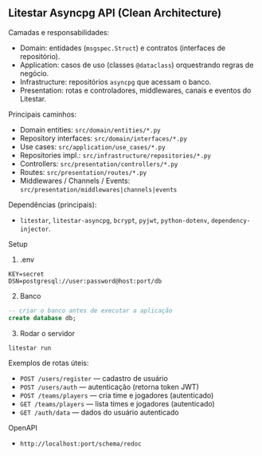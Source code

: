 ## Litestar Asyncpg API (Clean Architecture)

Camadas e responsabilidades:

- Domain: entidades (`msgspec.Struct`) e contratos (interfaces de repositório).
- Application: casos de uso (classes `@dataclass`) orquestrando regras de negócio.
- Infrastructure: repositórios `asyncpg` que acessam o banco.
- Presentation: rotas e controladores, middlewares, canais e eventos do Litestar.

Principais caminhos:

- Domain entities: `src/domain/entities/*.py`
- Repository interfaces: `src/domain/interfaces/*.py`
- Use cases: `src/application/use_cases/*.py`
- Repositories impl.: `src/infrastructure/repositories/*.py`
- Controllers: `src/presentation/controllers/*.py`
- Routes: `src/presentation/routes/*.py`
- Middlewares / Channels / Events: `src/presentation/middlewares|channels|events`

Dependências (principais):

- `litestar`, `litestar-asyncpg`, `bcrypt`, `pyjwt`, `python-dotenv`, `dependency-injector`.

Setup

1) .env

```
KEY=secret
DSN=postgresql://user:password@host:port/db
```

2) Banco

```sql
-- criar o banco antes de executar a aplicação
create database db;
```

3) Rodar o servidor

```bash
litestar run
```

Exemplos de rotas úteis:

- `POST /users/register` — cadastro de usuário
- `POST /users/auth` — autenticação (retorna token JWT)
- `POST /teams/players` — cria time e jogadores (autenticado)
- `GET /teams/players` — lista times e jogadores (autenticado)
- `GET /auth/data` — dados do usuário autenticado

OpenAPI

- `http://localhost:port/schema/redoc`
